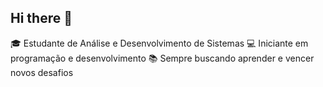 ## Hi there 👋
🎓 Estudante de Análise e Desenvolvimento de Sistemas
💻 Iniciante em programação e desenvolvimento
📚 Sempre buscando aprender e vencer novos desafios

<!--
**Rafaelsantos002/Rafaelsantos002** is a ✨ _special_ ✨ repository because its `README.md` (this file) appears on your GitHub profile.

Here are some ideas to get you started:

- 🔭 I’m currently working on ...
- 🌱 I’m currently learning ...
- 👯 I’m looking to collaborate on ...
- 🤔 I’m looking for help with ...
- 💬 Ask me about ...
- 📫 How to reach me: ...
- 😄 Pronouns: ...
- ⚡ Fun fact: ...
-->
